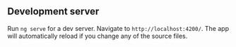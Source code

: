 ## Development server
Run `ng serve` for a dev server. Navigate to `http://localhost:4200/`. The app will automatically reload if you change any of the source files.
